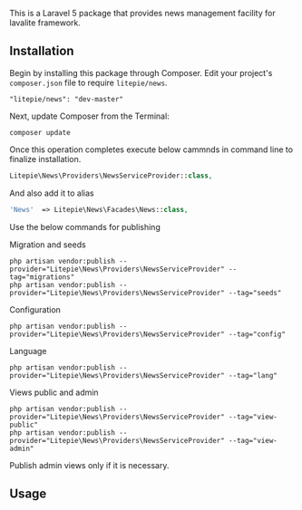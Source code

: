 This is a Laravel 5 package that provides news management facility for lavalite framework.

## Installation

Begin by installing this package through Composer. Edit your project's `composer.json` file to require `litepie/news`.

    "litepie/news": "dev-master"

Next, update Composer from the Terminal:

    composer update

Once this operation completes execute below cammnds in command line to finalize installation.

```php
Litepie\News\Providers\NewsServiceProvider::class,

```

And also add it to alias

```php
'News'  => Litepie\News\Facades\News::class,
```

Use the below commands for publishing

Migration and seeds

    php artisan vendor:publish --provider="Litepie\News\Providers\NewsServiceProvider" --tag="migrations"
    php artisan vendor:publish --provider="Litepie\News\Providers\NewsServiceProvider" --tag="seeds"

Configuration

    php artisan vendor:publish --provider="Litepie\News\Providers\NewsServiceProvider" --tag="config"

Language

    php artisan vendor:publish --provider="Litepie\News\Providers\NewsServiceProvider" --tag="lang"

Views public and admin

    php artisan vendor:publish --provider="Litepie\News\Providers\NewsServiceProvider" --tag="view-public"
    php artisan vendor:publish --provider="Litepie\News\Providers\NewsServiceProvider" --tag="view-admin"

Publish admin views only if it is necessary.

## Usage


